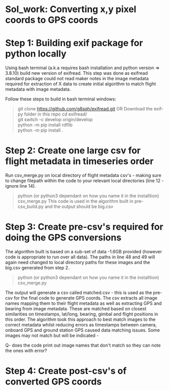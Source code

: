 # Sol_work: Converting x,y pixel coords to GPS coords

# Step 1: Building exif package for python locally

Using bash terminal (a.k.a requires bash installation and python version => 3.8.10) build new version of exifread. This step was done as exifread standard package could not read maker notes in the image metadata required for extraction of X data to create initial algorithm to match flight metadata with image metadata.

Follow these steps to build in bash terminal windows:
> git clone https://github.com/g8sqh/exifread.git
OR
Download the exif-py folder in this repo
> cd exifread/  
> git switch -c develop origin/develop   
> python -m pip install rdflib  
> python -m pip install .  

# Step 2: Create one large csv for flight metadata in timeseries order 

Run csv_merge.py on local directory of flight metadata csv's - making sure to change filepath within the code to your relevant local directories (line 12 - ignore line 14). 
> python (or python3 dependant on how you name it in the installtion) csv_merge.py
This code is used in the algorithm built in pre-csv_build.py and the output should be big.csv

# Step 3: Create pre-csv's required for doing the GPS conversions

The algorithm built is based on a sub-set of data -1.6GB provided (however code is appropriate to run over all data). The paths in line 48 and 49 will again need changed to local directory paths for these images and the big.csv generated from step 2.
> python (or python3 dependant on how you name it in the installtion) csv_merge.py

The output will generate a csv called matched.csv - this is used as the pre-csv for the final code to generate GPS coords. The csv extracts all image names mapping them to their flight metadata as well as extracting GPS and bearing from image metadata. These are matched based on closest similarities on timestamps, lat/long, bearing, gimbal and flight positions in this order. The algorithm took this approach to best match images to the correct metadata whilst reducing errors as timestamps between camera, onboard GPS and ground station GPS caused data matching issues. Some images may not match but will be indicated -

Q- does the code print out image names that don't match so they can note the ones with error?

# Step 4: Create post-csv's of converted GPS coords 


